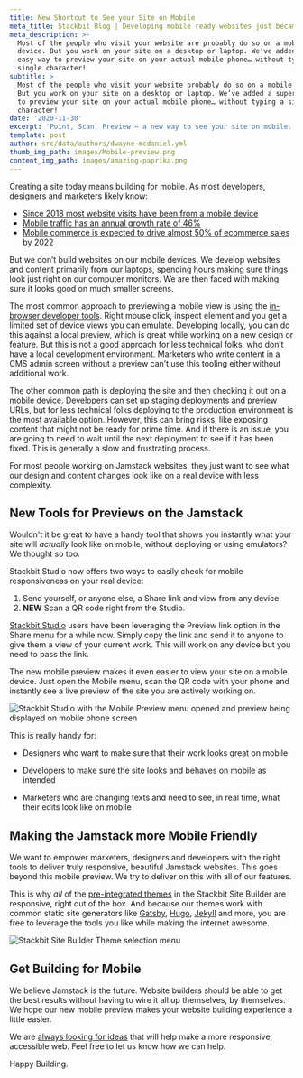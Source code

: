 ```yaml
---
title: New Shortcut to See your Site on Mobile
meta_title: Stackbit Blog | Developing mobile ready websites just became easier
meta_description: >-
  Most of the people who visit your website are probably do so on a mobile
  device. But you work on your site on a desktop or laptop. We’ve added a super
  easy way to preview your site on your actual mobile phone… without typing a
  single character!
subtitle: >
  Most of the people who visit your website probably do so on a mobile device.
  But you work on your site on a desktop or laptop. We’ve added a super easy way
  to preview your site on your actual mobile phone… without typing a single
  character!
date: '2020-11-30'
excerpt: 'Point, Scan, Preview — a new way to see your site on mobile.'
template: post
author: src/data/authors/dwayne-mcdaniel.yml
thumb_img_path: images/Mobile-preview.png
content_img_path: images/amazing-paprika.png
---
```

Creating a site today means building for mobile. As most developers, designers and marketers likely know:

- [Since 2018 most website visits have been from a mobile device](https://www.statista.com/statistics/277125/share-of-website-traffic-coming-from-mobile-devices/)
- [Mobile traffic has an annual growth rate of 46%](https://www.statista.com/statistics/271405/global-mobile-data-traffic-forecast/)
- [Mobile commerce is expected to drive almost 50% of ecommerce sales by 2022](https://www.forbes.com/sites/shelleykohan/2020/02/09/mobile-commerce-to-grow-68-by-2022-as-more-people-shop-on-their-phones)

But we don’t build websites on our mobile devices. We develop websites and content primarily from our laptops, spending hours making sure things look just right on our computer monitors. We are then faced with making sure it looks good on much smaller screens.

The most common approach to previewing a mobile view is using the [in-browser developer tools](https://developers.google.com/web/tools/chrome-devtools/device-mode). Right mouse click, inspect element and you get a limited set of device views you can emulate. Developing locally, you can do this against a local preview, which is great while working on a new design or feature. But this is not a good approach for less technical folks, who don’t have a local development environment. Marketers who write content in a CMS admin screen without a preview can’t use this tooling either without additional work.

The other common path is deploying the site and then checking it out on a mobile device. Developers can set up staging deployments and preview URLs, but for less technical folks deploying to the production environment is the most available option. However, this can bring risks, like exposing content that might not be ready for prime time. And if there is an issue, you are going to need to wait until the next deployment to see if it has been fixed. This is generally a slow and frustrating process.

For most people working on Jamstack websites, they just want to see what our design and content changes look like on a real device with less complexity.

## New Tools for Previews on the Jamstack

Wouldn't it be great to have a handy tool that shows you instantly what your site will *actually* look like on mobile, without deploying or using emulators? We thought so too.

Stackbit Studio now offers two ways to easily check for mobile responsiveness on your real device:

1. Send yourself, or anyone else, a Share link and view from any device
2. **NEW** Scan a QR code right from the Studio.

[Stackbit Studio](https://www.stackbit.com/blog/announcing-stackbit-studio/) users have been leveraging the Preview link option in the Share menu for a while now. Simply copy the link and send it to anyone to give them a view of your current work. This will work on any device but you need to pass the link.


The new mobile preview makes it even easier to view your site on a mobile device. Just open the Mobile menu, scan the QR code with your phone and instantly see a live preview of the site you are actively working on.

![Stackbit Studio with the Mobile Preview menu opened and preview being displayed on mobile phone screen](/images/blog/Stackbit-Studio-Mobile-Preview-Preview.png)


This is really handy for:

- Designers who want to make sure that their work looks great on mobile


- Developers to make sure the site looks and behaves on mobile as intended


- Marketers who are changing texts and need to see, in real time, what their edits look like on mobile

## Making the Jamstack more Mobile Friendly

We want to empower marketers, designers and developers with the right tools to deliver truly responsive, beautiful Jamstack websites. This goes beyond this mobile preview. We try to deliver on this with all of our features.

This is why *all* of the [pre-integrated themes](https://app.stackbit.com/edit/5fb71bc69a53b1001c9704d3/theme) in the Stackbit Site Builder are responsive, right out of the box. And because our themes work with common static site generators like [Gatsby](https://www.gatsbyjs.com/), [Hugo](https://gohugo.io/), [Jekyll](https://jekyllrb.com/) and more, you are free to leverage the tools you like while making the internet awesome.

![Stackbit Site Builder Theme selection menu](/images/blog/Stackbit-Studio-Select-A-Theme.png)

## Get Building for Mobile

We believe Jamstack is the future. Website builders should be able to get the best results without having to wire it all up themselves, by themselves. We hope our new mobile preview makes your website building experience a little easier.

We are [always looking for ideas](https://www.stackbit.com/contact/) that will help make a more responsive, accessible web. Feel free to let us know how we can help.

Happy Building.
